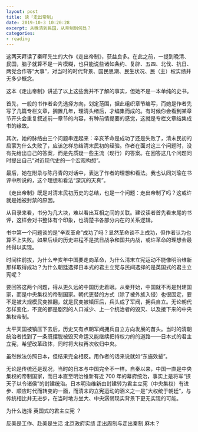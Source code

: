 ```yaml
---
layout: post
title: 读「走出帝制」
date: 2019-10-3 10:20:28
excerpt: 从晚清到民国，从帝制到何处？
categories: 
- reading
---
```


这两天拜读了秦晖先生的大作《走出帝制》，获益良多。在此之前，一提到晚清、民国，脑子就算不是一片模糊，也只能说些诸如条约、复辟、五四、北伐、抗日、两党合作等“大事”，对当时的时代背景、国民思潮、民生状况、民（主）权实绩并无多少概念。

这本《走出帝制》讲述了以上这些我并不了解的事实，但她不是一本单纯的史书。

首先，一般的书作者会先选择方向，划定范围，据此组织章节编写，而她是作者先写了几篇专栏文章，搁置几年，理清头绪后，才编集而成的。有时候你会看到某章节开头会重复叙述前一章节的内容，有种前情提要的感觉，这就是专栏文章结集成书的缘故。

其次，她的脉络由三个问题串连起来：辛亥革命是成功了还是失败了，清末民初的启蒙为什么失败了，应该怎样总结清末民初的经验。作者在面对这三个问题时，没有先给出自己的答案，而是先质疑一些主流（现行）的答案。在回答这几个问题同时提出自己“对近现代史的一个宏观构想”。

最后，她在附录与陈丹青的对话中，表达了作者的理想和看法。我也认同刘瑜在书评中所说的，这个理想和看法“深沉的天真”。

《走出帝制》既是对清末民初历史的总结，也是一个问题：走出帝制了吗？这或许就是她被封禁的原因。

从目录来看，书分为几大块，难以看出互相之间的关联。建议读者首先看末尾的书评，这样会对书整体有个印象，也清楚书各部分内在的关系逻辑。

书中第一个问题谈的是“辛亥革命”成功了吗？显然革命谈不上成功，但作者认为也算不上失败。如果后续的历史进程不是抗日战争和国共内战，或许革命的理想会最终得以实现。

时间往前拔，为什么辛亥年中国要走向革命，为什么清末立宪运动不能像明治维新那样取得成功？为什么朝廷选择日本式的君主立宪与民间选择的是英国式的君主立宪呢？

要回答这两个问题，得从更久远的中国历史着眼。从秦开始，中国就不再是封建国家，而是中央集权的帝制国家。朝代更替的方式（除了被外族入侵）也很固定，要不是被大规模民变推翻，就是民变被镇压后，兵头成了军阀，拥兵自立。无论朝代怎样变化，不变的都是剧烈的人口减少、上一个统治者的毁灭、以及接下来的中央集权帝制。

太平天国被镇压下去后，历史又有点朝军阀拥兵自立方向发展的苗头。当时的清朝统治者找到了一条既摆脱被毁灭命运又能继续把持权力的的道路——日本式的君主立宪，希望改革政体，同时将大权再次收归中央。

虽然做法仿照日本，但结果完全相反。用作者的话来说就如“东施效颦”。

无论是传统还是现况，当时的日本与中国完全不一样。自秦以来，中国一直是中央集权的帝制国家，而日本直至明治维新有近 700 年的幕府统治，事实上是将军“挟天子以令诸侯”的封建统治。日本明治维新由封建转为君主立宪（中央集权）有进步、顺应时代而转变的一面，而清末的立宪运动的涵义之一是“大权统于朝廷”，与传统相比并无进步，在当时地方坐大、中央潺弱现实背景下更无实现的可能。

为什么选择 英国式的君主立宪 ？



反美是工作、赴美是生活
北京政府实绩
走出周制与走出秦制
麻木？